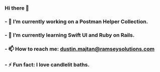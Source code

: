### Hi there 👋
### - 🔭 I’m currently working on a Postman Helper Collection.
### - 🌱 I’m currently learning Swift UI and Ruby on Rails.

### - 📫 How to reach me: dustin.majtan@ramseysolutions.com

### - ⚡ Fun fact: I love candlelit baths.
<!--
**DustinMaj/DustinMaj** is a ✨ _special_ ✨ repository because its `README.md` (this file) appears on your GitHub profile.

Here are some ideas to get you started:

- 🔭 I’m currently working on a Postman Helper Collection.
- 🌱 I’m currently learning Swift UI and Ruby on Rails.

- 📫 How to reach me: dustin.majtan@ramseysolutions.com

- ⚡ Fun fact: I love candlelit baths.
-->
